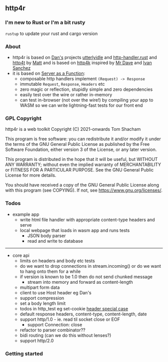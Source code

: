 ## http4r

### I'm new to Rust or I'm a bit rusty

`rustup` to update your rust and cargo version

### About

- http4r is based on [Dan's](https://github.com/bodar/) projects
  [utterlyidle](https://github.com/bodar/utterlyidle)
  and [http-handler.rust](https://github.com/danielbodart/http-handler.rust)
  and [http4t](https://github.com/http4t/http4t) by [Matt](https://github.com/savagematt)
  and is based on [http4k](https://www.http4k.org/) inspired by [Mr Dave](https://github.com/daviddenton) and [Ivan Sanchez](https://github.com/s4nchez)
- it is based on [Server as a Function](https://monkey.org/~marius/funsrv.pdf):
  - composable http handlers implement `(Request) -> Response`
  - immutable `Request`, `Response`, `Headers` etc
  - zero magic or reflection, stupidly simple and zero dependencies
  - easily test over the wire or rather in-memory
  - can test in-browser (not over the wire!) by compiling your app to WASM so
    we can write lightning-fast tests for our front end


### GPL Copyright

http4r is a web toolkit
Copyright (C) 2021-onwards Tom Shacham

This program is free software: you can redistribute it and/or modify
it under the terms of the GNU General Public License as published by
the Free Software Foundation, either version 3 of the License, or
any later version.

This program is distributed in the hope that it will be useful,
but WITHOUT ANY WARRANTY; without even the implied warranty of
MERCHANTABILITY or FITNESS FOR A PARTICULAR PURPOSE. See the
GNU General Public License for more details.

You should have received a copy of the GNU General Public License
along with this program (see COPYING).  If not, see <https://www.gnu.org/licenses/>.


### Todos

- example app
  - write html file handler with appropriate content-type headers and serve 
  - local webpage that loads in wasm app and runs tests
    - JSON body parser
    - read and write to database
---
- core api
  - limits on headers and body etc tests 
  - do we want to drop connections in stream.incoming() or do we want to hang onto them for a while
  - if version is known to be 1.0 then do not send chunked message
    - stream into memory and forward as content-length 
  - multipart form data
  - client to use Host header eg Dan's
  - support compression
  - set a body length limit
  - todos in http_test eg set-cookie [header special case](https://datatracker.ietf.org/doc/html/rfc6265)
  - default response headers, content-type, content-length, date
  - support http/1.0 - ie. read til socket close or EOF
    - support Connection: close
  - refactor to parser combinator??
  - bidi routing (can we do this without lenses?)
  - support http/2.0


### Getting started

